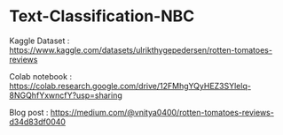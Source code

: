 # Text-Classification-NBC

Kaggle Dataset : https://www.kaggle.com/datasets/ulrikthygepedersen/rotten-tomatoes-reviews

Colab notebook : https://colab.research.google.com/drive/12FMhgYQyHEZ3SYlelq-8NGQhfYxwncfY?usp=sharing

Blog post : https://medium.com/@vnitya0400/rotten-tomatoes-reviews-d34d83df0040
